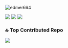 <p align="left"> <img src="https://komarev.com/ghpvc/?username=edmer664&label=Profile%20views&color=0e75b6&style=flat" alt="edmer664" /> </p>

![](https://github-readme-stats.vercel.app/api?username=edmer664&theme=dark&hide_border=false&include_all_commits=true&count_private=true)
![](https://nirzak-streak-stats.vercel.app/?user=edmer664&theme=dark&hide_border=false)
![](https://github-readme-stats.vercel.app/api/top-langs/?username=edmer664&theme=dark&hide_border=false&include_all_commits=true&count_private=true&layout=compact)

### 🔝 Top Contributed Repo
![](https://github-contributor-stats.vercel.app/api?username=edmer664&limit=5&theme=dark&combine_all_yearly_contributions=true)

<!-- Proudly created with GPRM ( https://gprm.itsvg.in ) -->
